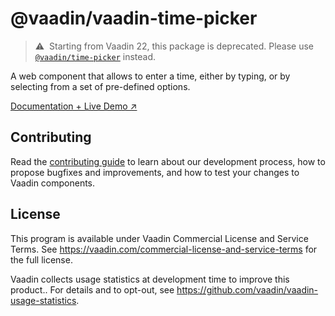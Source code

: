# @vaadin/vaadin-time-picker

> ⚠️&nbsp; Starting from Vaadin 22, this package is deprecated.
> Please use [`@vaadin/time-picker`](https://www.npmjs.com/package/@vaadin/time-picker) instead.

A web component that allows to enter a time, either by typing, or by selecting from a set of pre-defined options.

[Documentation + Live Demo ↗](https://vaadin.com/docs/latest/components/time-picker)

## Contributing

Read the [contributing guide](https://vaadin.com/docs/latest/contributing/overview) to learn about our development process, how to propose bugfixes and improvements, and how to test your changes to Vaadin components.

## License

This program is available under Vaadin Commercial License and Service Terms.
See https://vaadin.com/commercial-license-and-service-terms for the full
license.

Vaadin collects usage statistics at development time to improve this product..
For details and to opt-out, see https://github.com/vaadin/vaadin-usage-statistics.
